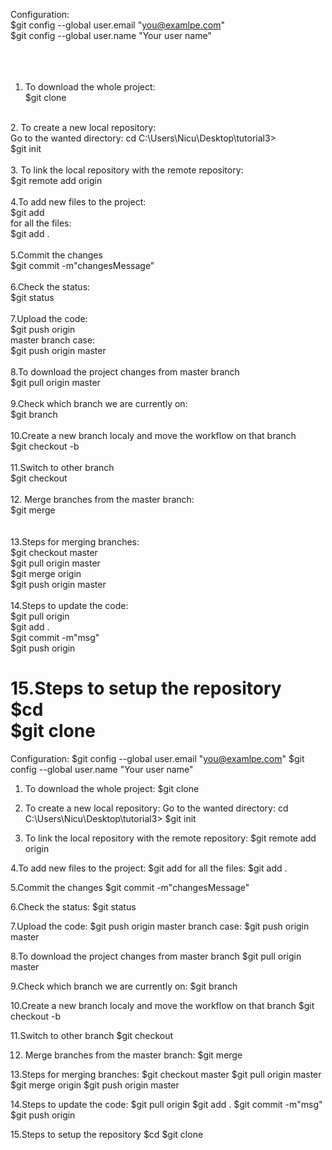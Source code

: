 Configuration:	<br />
$git config --global user.email "you@examlpe.com"	<br />
$git config --global user.name "Your user name"	<br />
<br />
<br />
<br />
1. To download the whole project:<br />
$git clone <repositoryLink><br />
<br />
2. To create a new local repository:<br />
Go to the wanted directory: cd C:\Users\Nicu\Desktop\tutorial3><br />
$git init<br />
<br />
3. To link the local repository with the remote repository:<br />
$git remote add origin <repositoryLink><br />
<br />
4.To add new files to the project:<br />
$git add <filname><br />
for all the files:<br />
$git add .<br />
<br />
5.Commit the changes<br />
$git commit -m"changesMessage"<br />
<br />
6.Check the status:<br />
$git status<br />
<br />
7.Upload the code:<br />
$git push origin <branchName><br />
master branch case:<br />
$git push origin master<br />
<br />
8.To download the project changes from master branch<br />
$git pull origin master<br />
<br />
9.Check which branch we are currently on:<br />
$git branch<br />
<br />
10.Create a new branch localy and move the workflow on that branch<br />
$git checkout -b <branchName><br />
<br />
11.Switch to other branch<br />
$git checkout <branchName><br />
<br />
12. Merge branches from the master branch:<br />
$git merge <otherBranchName><br />
<br />
<br />
13.Steps for merging branches:<br />
$git checkout master<br />
$git pull origin master<br />
$git merge origin <branch><br />
$git push origin master<br />
<br />
14.Steps to update the code:<br />
$git pull origin <branch><br />
$git add .<br />
$git commit -m"msg"<br />
$git push origin <branch><br />

15.Steps to setup the repository<br />
$cd <localProjectDirectory><br />
$git clone <repositoryLink><br />
=======
Configuration:
$git config --global user.email "you@examlpe.com"
$git config --global user.name "Your user name"



1. To download the whole project:
$git clone <repositoryLink>

2. To create a new local repository:
Go to the wanted directory: cd C:\Users\Nicu\Desktop\tutorial3>
$git init

3. To link the local repository with the remote repository:
$git remote add origin <repositoryLink>

4.To add new files to the project:
$git add <filname>
for all the files:
$git add .

5.Commit the changes
$git commit -m"changesMessage"

6.Check the status:
$git status

7.Upload the code:
$git push origin <branchName>
master branch case:
$git push origin master

8.To download the project changes from master branch
$git pull origin master

9.Check which branch we are currently on:
$git branch

10.Create a new branch localy and move the workflow on that branch
$git checkout -b <branchName>

11.Switch to other branch
$git checkout <branchName>

12. Merge branches from the master branch:
$git merge <otherBranchName>


13.Steps for merging branches:
$git checkout master
$git pull origin master
$git merge origin <branch>
$git push origin master

14.Steps to update the code:
$git pull origin <branch>
$git add .
$git commit -m"msg"
$git push origin <branch>

15.Steps to setup the repository
$cd <localProjectDirectory>
$git clone <repositoryLink>

